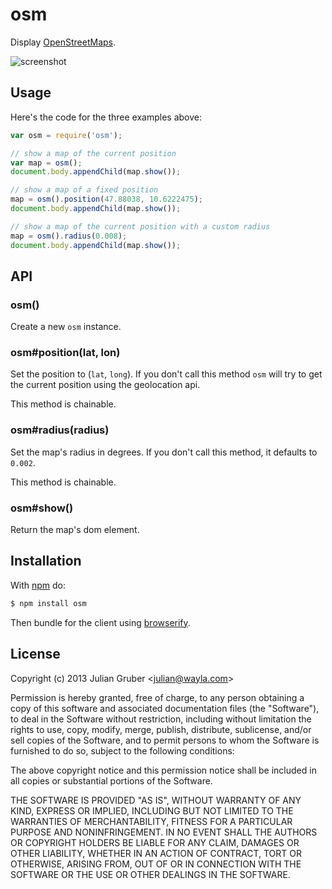 
# osm

Display [OpenStreetMaps](http://www.openstreetmap.org/).

![screenshot](http://i.cloudup.com/SeqJIzBpAb.png)

## Usage

Here's the code for the three examples above:

```js
var osm = require('osm');

// show a map of the current position
var map = osm();
document.body.appendChild(map.show());

// show a map of a fixed position
map = osm().position(47.88038, 10.6222475);
document.body.appendChild(map.show());

// show a map of the current position with a custom radius
map = osm().radius(0.008);
document.body.appendChild(map.show());
```

## API

### osm()

Create a new `osm` instance.

### osm#position(lat, lon)

Set the position to (`lat`, `long`). If you don't call this method `osm` will try to get the current position using the geolocation api.

This method is chainable.

### osm#radius(radius)

Set the map's radius in degrees. If you don't call this method, it defaults to `0.002`.

This method is chainable.

### osm#show()

Return the map's dom element.

## Installation

With [npm](http://npmjs.org) do:

```bash
$ npm install osm
```

Then bundle for the client using [browserify](http://browserify.org/).

## License

Copyright (c) 2013 Julian Gruber &lt;julian@wayla.com&gt;

Permission is hereby granted, free of charge, to any person obtaining a copy
of this software and associated documentation files (the "Software"), to deal
in the Software without restriction, including without limitation the rights
to use, copy, modify, merge, publish, distribute, sublicense, and/or sell
copies of the Software, and to permit persons to whom the Software is
furnished to do so, subject to the following conditions:

The above copyright notice and this permission notice shall be included in
all copies or substantial portions of the Software.

THE SOFTWARE IS PROVIDED "AS IS", WITHOUT WARRANTY OF ANY KIND, EXPRESS OR
IMPLIED, INCLUDING BUT NOT LIMITED TO THE WARRANTIES OF MERCHANTABILITY,
FITNESS FOR A PARTICULAR PURPOSE AND NONINFRINGEMENT. IN NO EVENT SHALL THE
AUTHORS OR COPYRIGHT HOLDERS BE LIABLE FOR ANY CLAIM, DAMAGES OR OTHER
LIABILITY, WHETHER IN AN ACTION OF CONTRACT, TORT OR OTHERWISE, ARISING FROM,
OUT OF OR IN CONNECTION WITH THE SOFTWARE OR THE USE OR OTHER DEALINGS IN
THE SOFTWARE.
